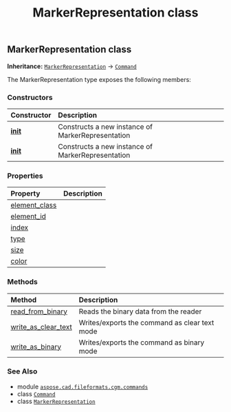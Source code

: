 ﻿---
title: MarkerRepresentation class
second_title: Aspose.CAD for Python via .NET API References
description: 
type: docs
weight: 1170
url: /python-net/aspose.cad.fileformats.cgm.commands/markerrepresentation/
is_root: false
---

## MarkerRepresentation class



**Inheritance:** [`MarkerRepresentation`](/cad/python-net/aspose.cad.fileformats.cgm.commands/markerrepresentation) → 
[`Command`](/cad/python-net/aspose.cad.fileformats.cgm.commands/command)



The MarkerRepresentation type exposes the following members:

### Constructors
| Constructor | Description |
| :- | :- |
| [__init__](/cad/python-net/aspose.cad.fileformats.cgm.commands/markerrepresentation/__init__/#aspose.cad.fileformats.cgm.CgmFile) | Constructs a new instance of MarkerRepresentation |
| [__init__](/cad/python-net/aspose.cad.fileformats.cgm.commands/markerrepresentation/__init__/#aspose.cad.fileformats.cgm.CgmFile-int-int-float-aspose.cad.fileformats.cgm.classes.CgmColor) | Constructs a new instance of MarkerRepresentation |


### Properties
| Property | Description |
| :- | :- |
| [element_class](/cad/python-net/aspose.cad.fileformats.cgm.commands/markerrepresentation/element_class) |  |
| [element_id](/cad/python-net/aspose.cad.fileformats.cgm.commands/markerrepresentation/element_id) |  |
| [index](/cad/python-net/aspose.cad.fileformats.cgm.commands/markerrepresentation/index) |  |
| [type](/cad/python-net/aspose.cad.fileformats.cgm.commands/markerrepresentation/type) |  |
| [size](/cad/python-net/aspose.cad.fileformats.cgm.commands/markerrepresentation/size) |  |
| [color](/cad/python-net/aspose.cad.fileformats.cgm.commands/markerrepresentation/color) |  |


### Methods
| Method | Description |
| :- | :- |
| [read_from_binary](/cad/python-net/aspose.cad.fileformats.cgm.commands/markerrepresentation/read_from_binary/#aspose.cad.fileformats.cgm.IBinaryReader) | Reads the binary data from the reader |
| [write_as_clear_text](/cad/python-net/aspose.cad.fileformats.cgm.commands/markerrepresentation/write_as_clear_text/#aspose.cad.fileformats.cgm.IClearTextWriter) | Writes/exports the command as clear text mode |
| [write_as_binary](/cad/python-net/aspose.cad.fileformats.cgm.commands/markerrepresentation/write_as_binary/#aspose.cad.fileformats.cgm.IBinaryWriter) | Writes/exports the command as binary mode |



### See Also
* module [`aspose.cad.fileformats.cgm.commands`](..)
* class [`Command`](/cad/python-net/aspose.cad.fileformats.cgm.commands/command)
* class [`MarkerRepresentation`](/cad/python-net/aspose.cad.fileformats.cgm.commands/markerrepresentation)
